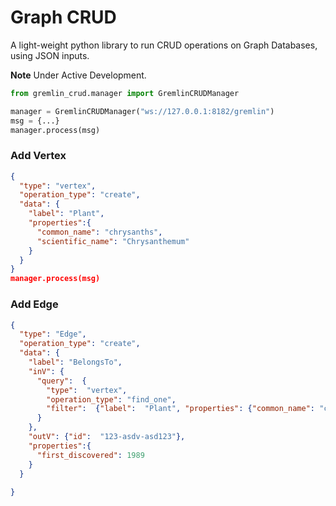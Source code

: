 # Graph CRUD 

A light-weight python library to run CRUD operations on Graph Databases, using JSON inputs.

**Note** Under Active Development. 

```python
from gremlin_crud.manager import GremlinCRUDManager

manager = GremlinCRUDManager("ws://127.0.0.1:8182/gremlin")
msg = {...}
manager.process(msg)
```
### Add Vertex

```json
{
  "type": "vertex",
  "operation_type": "create",
  "data": {
    "label": "Plant",
    "properties":{
      "common_name": "chrysanths",
      "scientific_name": "Chrysanthemum"
    }
  }
}
manager.process(msg)

```

### Add Edge

```json
{
  "type": "Edge",
  "operation_type": "create",
  "data": {
    "label": "BelongsTo",
    "inV": {
      "query":  {
        "type":  "vertex", 
        "operation_type": "find_one", 
        "filter":  {"label":  "Plant", "properties": {"common_name": "chrysanths"} }
      }
    },
    "outV": {"id":  "123-asdv-asd123"},
    "properties":{
      "first_discovered": 1989
    }    
  }
 
}
```
